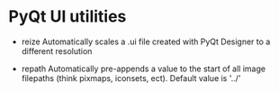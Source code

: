# PyQt UI utilities

- reize
    Automatically scales a .ui file created with PyQt Designer to a different resolution
    
- repath
    Automatically pre-appends a value to the start of all image filepaths (think pixmaps, iconsets, ect). Default value is '../'
